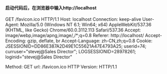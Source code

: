 #### 启动代码后，在浏览器中输入http://localhost

GET /favicon.ico HTTP/1.1
Host: localhost
Connection: keep-alive
User-Agent: Mozilla/5.0 (Windows NT 6.1; Win64; x64) AppleWebKit/537.36 (KHTML, like Gecko) Chrome/60.0.3112.113 Safari/537.36
Accept: image/webp,image/apng,image/*,*/*;q=0.8
Referer: http://localhost/
Accept-Encoding: gzip, deflate, br
Accept-Language: zh-CN,zh;q=0.8
Cookie: JSESSIONID=DD86E387A2D49E1C55621A47E4793A25; userid=74; curruser="stevej@Sales Director"; LOGSESSIONID=28978261; loginid="stevej@Sales Director"


Method:	GET
url:	/favicon.ico
HTTP Version:	HTTP/1.1